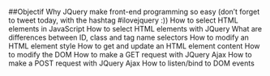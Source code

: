 ##Objectif
Why JQuery make front-end programming so easy (don’t forget to tweet today, with the hashtag #ilovejquery :))
How to select HTML elements in JavaScript
How to select HTML elements with JQuery
What are differences between ID, class and tag name selectors
How to modify an HTML element style
How to get and update an HTML element content
How to modify the DOM
How to make a GET request with JQuery Ajax
How to make a POST request with JQuery Ajax
How to listen/bind to DOM events

